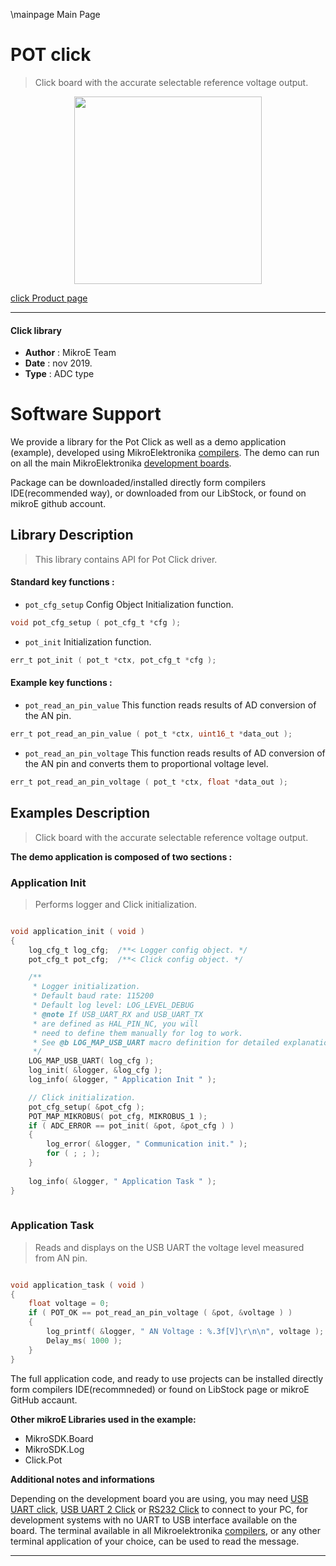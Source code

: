 \mainpage Main Page

# POT click

> Click board with the accurate selectable reference voltage output.

<p align="center">
  <img src="https://download.mikroe.com/images/click_for_ide/pot_click.png" height=300px>
</p>

[click Product page](https://www.mikroe.com/pot-click)

---


#### Click library 

- **Author**        : MikroE Team
- **Date**          : nov 2019.
- **Type**          : ADC type


# Software Support

We provide a library for the Pot Click 
as well as a demo application (example), developed using MikroElektronika 
[compilers](https://shop.mikroe.com/compilers). 
The demo can run on all the main MikroElektronika [development boards](https://shop.mikroe.com/development-boards).

Package can be downloaded/installed directly form compilers IDE(recommended way), or downloaded from our LibStock, or found on mikroE github account. 

## Library Description

> This library contains API for Pot Click driver.

#### Standard key functions :

- `pot_cfg_setup` Config Object Initialization function.
```c
void pot_cfg_setup ( pot_cfg_t *cfg ); 
```

- `pot_init` Initialization function.
```c
err_t pot_init ( pot_t *ctx, pot_cfg_t *cfg );
```

#### Example key functions :
 
- `pot_read_an_pin_value` This function reads results of AD conversion of the AN pin.
```c
err_t pot_read_an_pin_value ( pot_t *ctx, uint16_t *data_out );
```

- `pot_read_an_pin_voltage` This function reads results of AD conversion of the AN pin and converts them to proportional voltage level.
```c
err_t pot_read_an_pin_voltage ( pot_t *ctx, float *data_out );
```

## Examples Description

> Click board with the accurate selectable reference voltage output.

**The demo application is composed of two sections :**

### Application Init 

> Performs logger and Click initialization.

```c

void application_init ( void )
{
    log_cfg_t log_cfg;  /**< Logger config object. */
    pot_cfg_t pot_cfg;  /**< Click config object. */

    /** 
     * Logger initialization.
     * Default baud rate: 115200
     * Default log level: LOG_LEVEL_DEBUG
     * @note If USB_UART_RX and USB_UART_TX 
     * are defined as HAL_PIN_NC, you will 
     * need to define them manually for log to work. 
     * See @b LOG_MAP_USB_UART macro definition for detailed explanation.
     */
    LOG_MAP_USB_UART( log_cfg );
    log_init( &logger, &log_cfg );
    log_info( &logger, " Application Init " );

    // Click initialization.
    pot_cfg_setup( &pot_cfg );
    POT_MAP_MIKROBUS( pot_cfg, MIKROBUS_1 );
    if ( ADC_ERROR == pot_init( &pot, &pot_cfg ) )
    {
        log_error( &logger, " Communication init." );
        for ( ; ; );
    }
    
    log_info( &logger, " Application Task " );
}
  
```

### Application Task

> Reads and displays on the USB UART the voltage level measured from AN pin.

```c

void application_task ( void )
{
    float voltage = 0;
    if ( POT_OK == pot_read_an_pin_voltage ( &pot, &voltage ) ) 
    {
        log_printf( &logger, " AN Voltage : %.3f[V]\r\n\n", voltage );
        Delay_ms( 1000 );
    }
}  

```

The full application code, and ready to use projects can be  installed directly form compilers IDE(recommneded) or found on LibStock page or mikroE GitHub accaunt.

**Other mikroE Libraries used in the example:** 

- MikroSDK.Board
- MikroSDK.Log
- Click.Pot

**Additional notes and informations**

Depending on the development board you are using, you may need 
[USB UART click](https://shop.mikroe.com/usb-uart-click), 
[USB UART 2 Click](https://shop.mikroe.com/usb-uart-2-click) or 
[RS232 Click](https://shop.mikroe.com/rs232-click) to connect to your PC, for 
development systems with no UART to USB interface available on the board. The 
terminal available in all Mikroelektronika 
[compilers](https://shop.mikroe.com/compilers), or any other terminal application 
of your choice, can be used to read the message.



---
